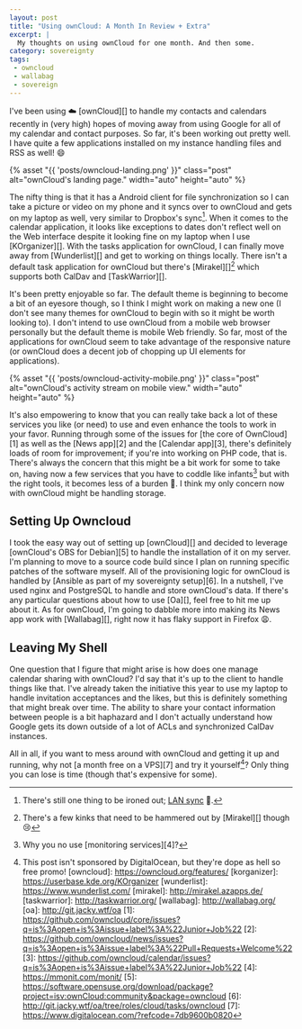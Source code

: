 ```yaml
---
layout: post
title: "Using ownCloud: A Month In Review + Extra"
excerpt: |
  My thoughts on using ownCloud for one month. And then some.
category: sovereignty
tags:
 - owncloud
 - wallabag
 - sovereign
---
```


I've been using :cloud: [ownCloud][] to handle my contacts and calendars recently in
(very high) hopes of moving away from using Google for all of my calendar and
contact purposes. So far, it's been working out pretty well. I have quite a
few applications installed on my instance handling files and RSS as well! :smile:

{% asset "{{ 'posts/owncloud-landing.png' }}"
class="post"
alt="ownCloud's landing page."
width="auto"
height="auto"
%}

The nifty thing is that it has a Android client for file synchronization so I can
take a picture or video on my phone and it syncs over to ownCloud and gets on
my laptop as well, very similar to Dropbox's sync[^1]. When it comes to the
calendar application, it looks like exceptions to dates don't reflect well on
the Web interface despite it looking fine on my laptop when I use [KOrganizer][].
With the tasks application for ownCloud, I can finally move away from [Wunderlist][]
and get to working on things locally. There isn't a default task application for
ownCloud but there's [Mirakel][][^2] which supports both CalDav and [TaskWarrior][].

It's been pretty enjoyable so far. The default theme is beginning to become
a bit of an eyesore though, so I think I might work on making a new one (I don't
see many themes for ownCloud to begin with so it might be worth looking to). I
don't intend to use ownCloud from a mobile web browser personally but the
default theme is mobile Web friendly. So far, most of the applications for
ownCloud seem to take advantage of the responsive nature (or ownCloud does a
decent job of chopping up UI elements for applications).

{% asset "{{ 'posts/owncloud-activity-mobile.png' }}"
class="post"
alt="ownCloud's activity stream on mobile view."
width="auto"
height="auto"
%}

It's also empowering to know that you can really take back a lot of these
services you like (or need) to use and even enhance the tools to work in your
favor. Running through some of the issues for [the core of OwnCloud][1] as well
as the [News app][2] and the [Calendar app][3], there's definitely loads of
room for improvement; if you're into working on PHP code, that is. There's
always the concern that this might be a bit work for some to take on, having
now a few services that you have to coddle like infants[^3] but with the right
tools, it becomes less of a burden :facepunch:. I think my only concern now
with ownCloud might be handling storage.

## Setting Up Owncloud

I took the easy way out of setting up [ownCloud][] and decided to leverage
[ownCloud's OBS for Debian][5] to handle the installation of it on my server. I'm
planning to move to a source code build since I plan on running specific
patches of the software myself. All of the provisioning logic for ownCloud is
handled by [Ansible as part of my sovereignty setup][6]. In a nutshell, I've
used nginx and PostgreSQL to handle and store ownCloud's data. If there's any
particular questions about how to use [Oa][], feel free to hit me up about it.
As for ownCloud, I'm going to dabble more into making its News app work with
[Wallabag][], right now it has flaky support in Firefox :weary:.

## Leaving My Shell

One question that I figure that might arise is how does one manage calendar
sharing with ownCloud? I'd say that it's up to the client to handle things
like that. I've already taken the initiative this year to use my laptop to
handle invitation acceptances and the likes, but this is definitely
something that might break over time. The ability to share your contact
information between people is a bit haphazard and I don't actually
understand how Google gets its down outside of a lot of ACLs and
synchronized CalDav instances.

All in all, if you want to mess around with ownCloud and getting it up and
running, why not [a month free on a VPS][7] and try it yourself[^4]? Only
thing you can lose is time (though that's expensive for some).

[^1]: There's still one thing to be ironed out; [LAN sync](https://github.com/owncloud/client/issues/230) :dancers:.
[^2]: There's a few kinks that need to be hammered out by [Mirakel][] though :cry:
[^3]: Why you no use [monitoring services][4]?
[^4]: This post isn't sponsored by DigitalOcean, but they're dope as hell so free promo!
[owncloud]: https://owncloud.org/features/
[korganizer]: https://userbase.kde.org/KOrganizer
[wunderlist]: https://www.wunderlist.com/
[mirakel]: http://mirakel.azapps.de/
[taskwarrior]: http://taskwarrior.org/
[wallabag]: http://wallabag.org/
[oa]: http://git.jacky.wtf/oa
[1]: https://github.com/owncloud/core/issues?q=is%3Aopen+is%3Aissue+label%3A%22Junior+Job%22
[2]: https://github.com/owncloud/news/issues?q=is%3Aopen+is%3Aissue+label%3A%22Pull+Requests+Welcome%22
[3]: https://github.com/owncloud/calendar/issues?q=is%3Aopen+is%3Aissue+label%3A%22Junior+Job%22
[4]: https://mmonit.com/monit/
[5]: https://software.opensuse.org/download/package?project=isv:ownCloud:community&package=owncloud
[6]: http://git.jacky.wtf/oa/tree/roles/cloud/tasks/owncloud
[7]: https://www.digitalocean.com/?refcode=7db9600b0820
